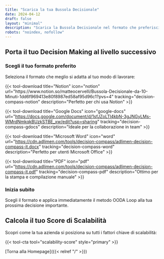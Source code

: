 ```yaml
---
title: "Scarica la tua Bussola Decisionale"
date: 2024-04-12
draft: false
layout: "minimal"
description: "Scarica la Bussola Decisionale nel formato che preferisci"
robots: "noindex, nofollow"
---
```


## Porta il tuo Decision Making al livello successivo

### Scegli il tuo formato preferito

Seleziona il formato che meglio si adatta al tuo modo di lavorare:

<div class="download-grid">
  {{< tool-download 
    title="Notion" 
    icon="notion" 
    url="https://www.notion.so/matteocervelli/Bussola-Decisionale-da-10-Minuti-1dd6f969413e80f8987ed58af95d96c1?pvs=4" 
    tracking="decision-compass-notion" 
    description="Perfetto per chi usa Notion" >}}
  
  {{< tool-download 
    title="Google Docs" 
    icon="google-docs" 
    url="https://docs.google.com/document/d/1sfJZoLTl4kbN-3gJNGyLMs-WMrdNmkqkBUzkSTBE_xw/edit?usp=sharing" 
    tracking="decision-compass-gdocs" 
    description="Ideale per la collaborazione in team" >}}
  
  {{< tool-download 
    title="Microsoft Word" 
    icon="word" 
    url="https://cdn.adlimen.com/tools/decision-compass/adlimen-decision-compass-it.docx" 
    tracking="decision-compass-word" 
    description="Perfetto per utenti Microsoft Office" >}}
  
  {{< tool-download 
    title="PDF" 
    icon="pdf" 
    url="https://cdn.adlimen.com/tools/decision-compass/adlimen-decision-compass-it.pdf" 
    tracking="decision-compass-pdf" 
    description="Ottimo per la stampa e compilazione manuale" >}}
</div>

### Inizia subito

Scegli il formato e applica immediatamente il metodo OODA Loop alla tua prossima decisione importante.

## Calcola il tuo Score di Scalabilità

Scopri come la tua azienda si posiziona su tutti i fattori chiave di scalabilità:

{{< tool-cta tool="scalability-score" style="primary" >}}

[Torna alla Homepage]({{< relref "/" >}}) 